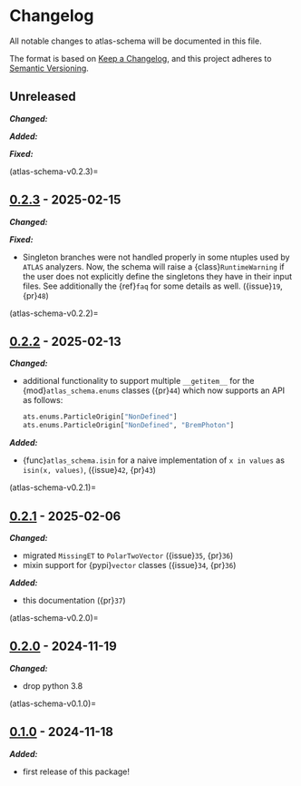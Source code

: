 # Changelog

All notable changes to atlas-schema will be documented in this file.

The format is based on [Keep a Changelog](https://keepachangelog.com/en/1.0.0/),
and this project adheres to
[Semantic Versioning](https://semver.org/spec/v2.0.0.html).

## Unreleased

**_Changed:_**

**_Added:_**

**_Fixed:_**

(atlas-schema-v0.2.3)=

## [0.2.3](https://github.com/scipp-atlas/atlas-schema/releases/tag/v0.2.3) - 2025-02-15

**_Changed:_**

**_Fixed:_**

- Singleton branches were not handled properly in some ntuples used by `ATLAS`
  analyzers. Now, the schema will raise a {class}`RuntimeWarning` if the user
  does not explicitly define the singletons they have in their input files. See
  additionally the {ref}`faq` for some details as well. ({issue}`19`, {pr}`48`)

(atlas-schema-v0.2.2)=

## [0.2.2](https://github.com/scipp-atlas/atlas-schema/releases/tag/v0.2.2) - 2025-02-13

**_Changed:_**

- additional functionality to support multiple `__getitem__` for the
  {mod}`atlas_schema.enums` classes ({pr}`44`) which now supports an API as
  follows:
  ```python
  ats.enums.ParticleOrigin["NonDefined"]
  ats.enums.ParticleOrigin["NonDefined", "BremPhoton"]
  ```

**_Added:_**

- {func}`atlas_schema.isin` for a naive implementation of `x in values` as
  `isin(x, values)`, ({issue}`42`, {pr}`43`)

(atlas-schema-v0.2.1)=

## [0.2.1](https://github.com/scipp-atlas/atlas-schema/releases/tag/v0.2.1) - 2025-02-06

**_Changed:_**

- migrated `MissingET` to `PolarTwoVector` ({issue}`35`, {pr}`36`)
- mixin support for {pypi}`vector` classes ({issue}`34`, {pr}`36`)

**_Added:_**

- this documentation ({pr}`37`)

(atlas-schema-v0.2.0)=

## [0.2.0](https://github.com/scipp-atlas/atlas-schema/releases/tag/v0.2.0) - 2024-11-19

**_Changed:_**

- drop python 3.8

(atlas-schema-v0.1.0)=

## [0.1.0](https://github.com/scipp-atlas/atlas-schema/releases/tag/v0.1.0) - 2024-11-18

**_Added:_**

- first release of this package!
